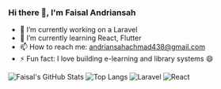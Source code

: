 ### Hi there 👋, I'm Faisal Andriansah

- 🔭 I’m currently working on a Laravel 
- 🌱 I’m currently learning React, Flutter
- 📫 How to reach me: andriansahachmad438@gmail.com
- ⚡ Fun fact: I love building e-learning and library systems 😄

![Faisal's GitHub Stats](https://github-readme-stats.vercel.app/api?username=faisalandriansah&show_icons=true&theme=tokyonight)
![Top Langs](https://github-readme-stats.vercel.app/api/top-langs/?username=faisalandriansah&layout=compact&theme=tokyonight)
![Laravel](https://img.shields.io/badge/Laravel-FF2D20?style=for-the-badge&logo=laravel&logoColor=white)
![React](https://img.shields.io/badge/React-20232A?style=for-the-badge&logo=react&logoColor=61DAFB)


